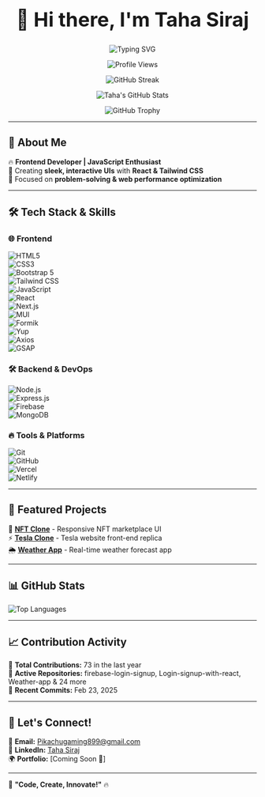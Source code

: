 <div align="center">
<h1 style="font-size: 40px" >👋 Hi there, I'm Taha Siraj </h1>
<img src="https://readme-typing-svg.herokuapp.com?font=Fira+Code&size=22&pause=1000&color=F7DF1E&center=true&width=435&lines=Taha+Siraj!;Frontend+Developer!;JavaScript+Enthusiast!" alt="Typing SVG" />

![Profile Views](https://komarev.com/ghpvc/?username=Taha-Siraj&color=blue)

![GitHub Streak](https://github-readme-streak-stats.herokuapp.com/?user=Taha-Siraj&theme=radical)

![Taha's GitHub Stats](https://github-readme-stats.vercel.app/api?username=Taha-Siraj&show_icons=true&theme=radical&custom_title=Taha's%20GitHub%20Stats)

![GitHub Trophy](https://github-profile-trophy.vercel.app/?username=Taha-Siraj&theme=radical&no-frame=true&margin-w=15)

</div>

---

## 🚀 About Me  
🔥 **Frontend Developer | JavaScript Enthusiast**  
🎨 Creating **sleek, interactive UIs** with **React & Tailwind CSS**  
🧠 Focused on **problem-solving & web performance optimization**  

---

## 🛠️ Tech Stack & Skills  

### 🌐 Frontend  
![HTML5](https://img.shields.io/badge/-HTML5-E34F26?style=flat&logo=html5&logoColor=white)  
![CSS3](https://img.shields.io/badge/-CSS3-1572B6?style=flat&logo=css3&logoColor=white)  
![Bootstrap 5](https://img.shields.io/badge/-Bootstrap%205-7952B3?style=flat&logo=bootstrap&logoColor=white)  
![Tailwind CSS](https://img.shields.io/badge/-Tailwind%20CSS-38B2AC?style=flat&logo=tailwind-css&logoColor=white)  
![JavaScript](https://img.shields.io/badge/-JavaScript-F7DF1E?style=flat&logo=javascript&logoColor=black)  
![React](https://img.shields.io/badge/-React-61DAFB?style=flat&logo=react&logoColor=black)  
![Next.js](https://img.shields.io/badge/-Next.js-000000?style=flat&logo=next.js&logoColor=white)  
![MUI](https://img.shields.io/badge/-MUI-007FFF?style=flat&logo=mui&logoColor=white)  
![Formik](https://img.shields.io/badge/-Formik-EC5990?style=flat&logo=formik&logoColor=white)  
![Yup](https://img.shields.io/badge/-Yup-EC5990?style=flat&logo=yup&logoColor=white)  
![Axios](https://img.shields.io/badge/-Axios-5A29E4?style=flat&logo=axios&logoColor=white)  
![GSAP](https://img.shields.io/badge/-GSAP-88CE02?style=flat&logo=greensock&logoColor=white)  

### 🛠️ Backend & DevOps  
![Node.js](https://img.shields.io/badge/-Node.js-339933?style=flat&logo=node.js&logoColor=white)  
![Express.js](https://img.shields.io/badge/-Express.js-000000?style=flat&logo=express&logoColor=white)  
![Firebase](https://img.shields.io/badge/-Firebase-FFCA28?style=flat&logo=firebase&logoColor=black)  
![MongoDB](https://img.shields.io/badge/-MongoDB-47A248?style=flat&logo=mongodb&logoColor=white)  

### 🔥 Tools & Platforms  
![Git](https://img.shields.io/badge/-Git-F05032?style=flat&logo=git&logoColor=white)  
![GitHub](https://img.shields.io/badge/-GitHub-181717?style=flat&logo=github&logoColor=white)  
![Vercel](https://img.shields.io/badge/-Vercel-000000?style=flat&logo=vercel&logoColor=white)  
![Netlify](https://img.shields.io/badge/-Netlify-00C7B7?style=flat&logo=netlify&logoColor=white)  

---

## 🚀 Featured Projects  
🎨 **[NFT Clone](https://tahasiraj101.github.io/NFT-clone/)** - Responsive NFT marketplace UI  
⚡ **[Tesla Clone](#)** - Tesla website front-end replica  
🌦 **[Weather App](#)** - Real-time weather forecast app  

---

## 📊 GitHub Stats  
![Top Languages](https://github-readme-stats.vercel.app/api/top-langs/?username=Taha-Siraj&layout=compact&theme=radical)

---

## 📈 Contribution Activity  
📌 **Total Contributions:** 73 in the last year  
🔹 **Active Repositories:** firebase-login-signup, Login-signup-with-react, Weather-app & 24 more  
📆 **Recent Commits:** Feb 23, 2025  

---

## 🔗 Let's Connect!  
📩 **Email:** Pikachugaming899@gmail.com  
💼 **LinkedIn:** [Taha Siraj](https://linkedin.com/in/taha-siraj-2331952a8)  
🌍 **Portfolio:** [Coming Soon 🚀]  

---

🚀 **"Code, Create, Innovate!"** 🔥  

